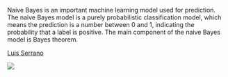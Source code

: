 Naive Bayes is an important machine learning model used for prediction.
The naive Bayes model is a purely probabilistic classification model, which means the prediction is a number between 0 and 1, indicating the probability that a label is positive. 
The main component of the naive Bayes model is Bayes theorem.

[Luis Serrano](https://medium.com/@luis.serrano/using-probability-to-its-maximum-the-naive-bayes-model-ce5cab116f03)

  ![](https://youtu.be/Q8l0Vip5YUw)

